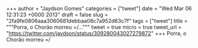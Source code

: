 
+++
author = "Jaydson Gomes"
categories = ["tweet"]
date = "Wed Mar 06 12:31:23 +0000 2013"
draft = false
slug = "2fa9fe0806aaa3060681debbaa08c7a952d63c7f"
tags = ["tweet"]
title = """Porra, o Chorão morreu =/..."""
tweet = true
micro = true
tweet_url = "https://twitter.com/jaydson/status/309280043027279872"
+++
Porra, o Chorão morreu =/

